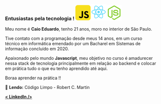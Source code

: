 ### **Entusiastas pela tecnologia !** <img src="./assets/img/logo-javascript.webp" style="display: inline" height="50px"><img src="./assets/img/logo-react.png" style="display: inline" height="53px"><img src="./assets/img/logo-nodejs.webp" style="display: inline" height="50px">

Meu nome é **Caio Eduardo**, tenho 21 anos, moro no interior de São Paulo.

Tive contato com a programação desde meus 14 anos, em um curso técnico em informática emendado por um Bacharel em Sistemas de informação concluído em 2020.

Apaixonado pelo mundo **Javascript**, meu objetivo no curso é amadurecer nessa stack de tecnologia principalmente em relação ao backend e colocar em prática tudo o que eu tenho aprendido até aqui.

Boraa aprender na prática !!

📕 **Lendo:** Código Limpo - Robert C. Martin

[**< LinkedIn />**](https://www.linkedin.com/in/cersouza/)

<!--
**cersouza/cersouza** is a ✨ _special_ ✨ repository because its `README.md` (this file) appears on your GitHub profile.

Here are some ideas to get you started:

- 🔭 I’m currently working on ...
- 🌱 I’m currently learning ...
- 👯 I’m looking to collaborate on ...
- 🤔 I’m looking for help with ...
- 💬 Ask me about ...
- 📫 How to reach me: ...
- 😄 Pronouns: ...
- ⚡ Fun fact: ...
-->

